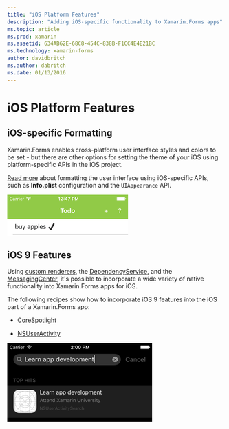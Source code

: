 ```yaml
---
title: "iOS Platform Features"
description: "Adding iOS-specific functionality to Xamarin.Forms apps"
ms.topic: article
ms.prod: xamarin
ms.assetid: 634AB62E-68C8-454C-838B-F1CC4E4E21BC
ms.technology: xamarin-forms
author: davidbritch
ms.author: dabritch
ms.date: 01/13/2016
---
```


# iOS Platform Features

## iOS-specific Formatting

Xamarin.Forms enables cross-platform user interface styles and colors to
be set - but there are other options for setting the theme of your iOS
using platform-specific APIs in the iOS project.

[Read more](theme.md) about formatting the user interface using iOS-specific
APIs, such as **Info.plist** configuration and the `UIAppearance` API.

![](images/status-white-sml.png "iOS Theming")

## iOS 9 Features

Using [custom renderers](~/xamarin-forms/app-fundamentals/custom-renderer/index.md),
the [DependencyService](~/xamarin-forms/app-fundamentals/dependency-service/index.md),
and the [MessagingCenter](~/xamarin-forms/app-fundamentals/messaging-center.md),
it's possible to incorporate a wide variety of native functionality
into Xamarin.Forms apps for iOS.

The following recipes show how to incorporate iOS 9 features into the
iOS part of a Xamarin.Forms app:

* [CoreSpotlight](https://developer.xamarin.com/recipes/cross-platform/xamarin-forms/ios/core-spotlight-search/)

* [NSUserActivity](https://developer.xamarin.com/recipes/cross-platform/xamarin-forms/ios/nsuseractivity-search/)

![](images/corespotlight.png "iOS Spotlight Search")

